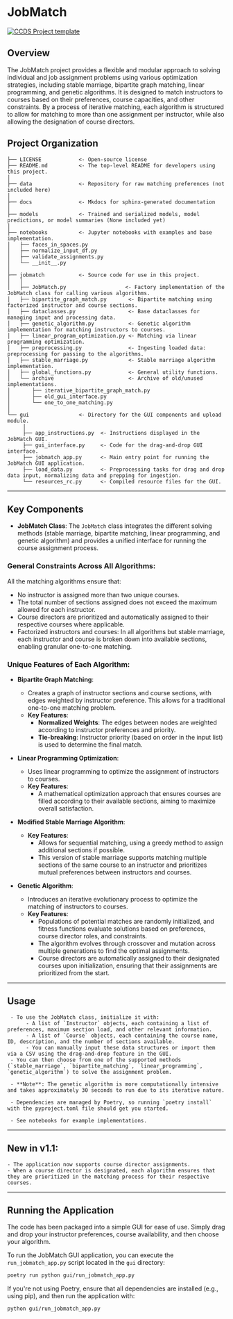 # JobMatch

[![CCDS Project template](https://img.shields.io/badge/CCDS-Project%20template-328F97?logo=cookiecutter)](https://cookiecutter-data-science.drivendata.org/)

## Overview

The JobMatch project provides a flexible and modular approach to solving individual and job assignment problems using various optimization strategies, including stable marriage, bipartite graph matching, linear programming, and genetic algorithms. It is designed to match instructors to courses based on their preferences, course capacities, and other constraints. By a process of iterative matching, each algorithm is structured to allow for matching to more than one assignment per instructor, while also allowing the designation of course directors.

## Project Organization

```
├── LICENSE            <- Open-source license
├── README.md          <- The top-level README for developers using this project.
│
├── data               <- Repository for raw matching preferences (not included here)
│
├── docs               <- Mkdocs for sphinx-generated documentation
│
├── models             <- Trained and serialized models, model predictions, or model summaries (None included yet)
│
├── notebooks          <- Jupyter notebooks with examples and base implementation.
│   ├── faces_in_spaces.py
│   ├── normalize_input_df.py
│   ├── validate_assignments.py
│   └── __init__.py
│
├── jobmatch           <- Source code for use in this project.
│   │
│   ├── JobMatch.py                   <- Factory implementation of the JobMatch class for calling various algorithms.
│   ├── bipartite_graph_match.py       <- Bipartite matching using factorized instructor and course sections.
│   ├── dataclasses.py                 <- Base dataclasses for managing input and processing data.
│   ├── genetic_algorithm.py           <- Genetic algorithm implementation for matching instructors to courses.
│   ├── linear_program_optimization.py <- Matching via linear programming optimization.
│   ├── preprocessing.py               <- Ingesting loaded data: preprocessing for passing to the algorithms.
│   ├── stable_marriage.py             <- Stable marriage algorithm implementation.
│   ├── global_functions.py            <- General utility functions.
│   └── archive                        <- Archive of old/unused implementations.
│       ├── iterative_bipartite_graph_match.py
│       ├── old_gui_interface.py
│       └── one_to_one_matching.py
│
└── gui                <- Directory for the GUI components and upload module.
     │
     ├── app_instructions.py  <- Instructions displayed in the JobMatch GUI.
     ├── gui_interface.py     <- Code for the drag-and-drop GUI interface.
     ├── jobmatch_app.py      <- Main entry point for running the JobMatch GUI application.
     ├── load_data.py         <- Preprocessing tasks for drag and drop data input, normalizing data and prepping for ingestion.
     └── resources_rc.py      <- Compiled resource files for the GUI.

```

--------
## Key Components

- **JobMatch Class**: The `JobMatch` class integrates the different solving methods (stable marriage, bipartite matching, linear programming, and genetic algorithm) and provides a unified interface for running the course assignment process.

### General Constraints Across All Algorithms:
All the matching algorithms ensure that:
- No instructor is assigned more than two unique courses.
- The total number of sections assigned does not exceed the maximum allowed for each instructor.
- Course directors are prioritized and automatically assigned to their respective courses where applicable.
- Factorized instructors and courses: In all algorithms but stable marriage, each instructor and course is broken down into available sections, enabling granular one-to-one matching.

### Unique Features of Each Algorithm:

- **Bipartite Graph Matching**:
    - Creates a graph of instructor sections and course sections, with edges weighted by instructor preference. This allows for a traditional one-to-one matching problem.
    - **Key Features**:
      - **Normalized Weights**: The edges between nodes are weighted according to instructor preferences and priority.
      - **Tie-breaking**: Instructor priority (based on order in the input list) is used to determine the final match.

- **Linear Programming Optimization**:
    - Uses linear programming to optimize the assignment of instructors to courses.
    - **Key Features**:
      - A mathematical optimization approach that ensures courses are filled according to their available sections, aiming to maximize overall satisfaction.

- **Modified Stable Marriage Algorithm**:
    - **Key Features**:
      - Allows for sequential matching, using a greedy method to assign additional sections if possible.
      - This version of stable marriage supports matching multiple sections of the same course to an instructor and prioritizes mutual preferences between instructors and courses.

- **Genetic Algorithm**:
    - Introduces an iterative evolutionary process to optimize the matching of instructors to courses.
    - **Key Features**:
      - Populations of potential matches are randomly initialized, and fitness functions evaluate solutions based on preferences, course director roles, and constraints.
      - The algorithm evolves through crossover and mutation across multiple generations to find the optimal assignments.
      - Course directors are automatically assigned to their designated courses upon initialization, ensuring that their assignments are prioritized from the start.


--------
## Usage
     - To use the JobMatch class, initialize it with:
          - A list of `Instructor` objects, each containing a list of preferences, maximum section load, and other relevant information.
          - A list of `Course` objects, each containing the course name, ID, description, and the number of sections available.
          - You can manually input these data structures or import them via a CSV using the drag-and-drop feature in the GUI.
     - You can then choose from one of the supported methods (`stable_marriage`, `bipartite_matching`, `linear_programming`, `genetic_algorithm`) to solve the assignment problem.

     - **Note**: The genetic algorithm is more computationally intensive and takes approximately 30 seconds to run due to its iterative nature.

     - Dependencies are managed by Poetry, so running `poetry install` with the pyproject.toml file should get you started.

     - See notebooks for example implementations.
--------
## New in v1.1:

	- The application now supports course director assignments.
	- When a course director is designated, each algorithm ensures that they are prioritized in the matching process for their respective courses.

--------
## Running the Application

The code has been packaged into a simple GUI for ease of use. Simply drag and drop your instructor preferences, course availability, and then choose your algorithm.

To run the JobMatch GUI application, you can execute the `run_jobmatch_app.py` script located in the `gui` directory:

```bash
poetry run python gui/run_jobmatch_app.py
```

If you're not using Poetry, ensure that all dependencies are installed (e.g., using pip), and then run the application with:

```bash
python gui/run_jobmatch_app.py
```
